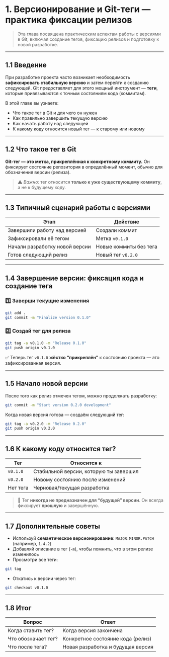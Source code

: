 # 1. Версионирование и Git-теги — практика фиксации релизов

> Эта глава посвящена практическим аспектам работы с версиями в Git, включая создание тегов, фиксацию релизов и подготовку к новой разработке.

---

## 1.1 Введение

При разработке проекта часто возникает необходимость **зафиксировать стабильную версию** и затем перейти к созданию следующей. Git предоставляет для этого мощный инструмент — **теги**, которые привязываются к точным состояниям кода (коммитам).

В этой главе вы узнаете:

* Что такое тег в Git и для чего он нужен
* Как правильно завершить текущую версию
* Как начать работу над следующей
* К какому коду относится новый тег — к старому или новому

---

## 1.2 Что такое тег в Git

**Git-тег — это метка, прикреплённая к конкретному коммиту.**
Он фиксирует состояние репозитория в определённый момент, обычно для обозначения версии (релиза).

> ⚠️ *Важно:* тег относится **только к уже существующему коммиту**, а не к будущему коду.

---

## 1.3 Типичный сценарий работы с версиями

| Этап                           | Действие               |
| ------------------------------ | ---------------------- |
| Завершили работу над версией   | Создали коммит         |
| Зафиксировали её тегом         | Метка `v0.1.0`         |
| Начали разработку новой версии | Новые коммиты без тега |
| Готов следующий релиз          | Новый тег `v0.2.0`     |

---

## 1.4 Завершение версии: фиксация кода и создание тега

### 1️⃣ Заверши текущие изменения

```bash
git add .
git commit -m "Finalize version 0.1.0"
```

### 2️⃣ Создай тег для релиза

```bash
git tag -a v0.1.0 -m "Release 0.1.0"
git push origin v0.1.0
```

✅ Теперь тег `v0.1.0` **жёстко “прикреплён”** к состоянию проекта — это зафиксированная версия.

---

## 1.5 Начало новой версии

После того как релиз отмечен тегом, можно продолжать разработку:

```bash
git commit -m "Start version 0.2.0 development"
```

Когда новая версия готова — создаём следующий тег:

```bash
git tag -a v0.2.0 -m "Release 0.2.0"
git push origin v0.2.0
```

---

## 1.6 К какому коду относится тег?

| Тег      | Относится к                            |
| -------- | -------------------------------------- |
| `v0.1.0` | Стабильной версии, которую ты завершил |
| `v0.2.0` | Новому состоянию после изменений       |
| Нет тега | Черновая/текущая разработка            |

> 🧠 Тег **никогда не предназначен для “будущей” версии**. Он всегда фиксирует **прошлую** и завершённую.

---

## 1.7 Дополнительные советы

* Используй **семантическое версионирование**: `MAJOR.MINOR.PATCH` (например, `1.4.2`)
* Добавляй описание в тег (`-m`), чтобы помнить, что в этом релизе изменилось
* Просмотри все теги:

```bash
git tag
```

* Откатись к версии через тег:

```bash
git checkout v0.1.0
```

---

## 1.8 Итог

| Вопрос              | Ответ                             |
| ------------------- | --------------------------------- |
| Когда ставить тег?  | Когда версия закончена            |
| Что обозначает тег? | Конкретное состояние кода (релиз) |
| Что после тега?     | Новая разработка и будущая версия |
